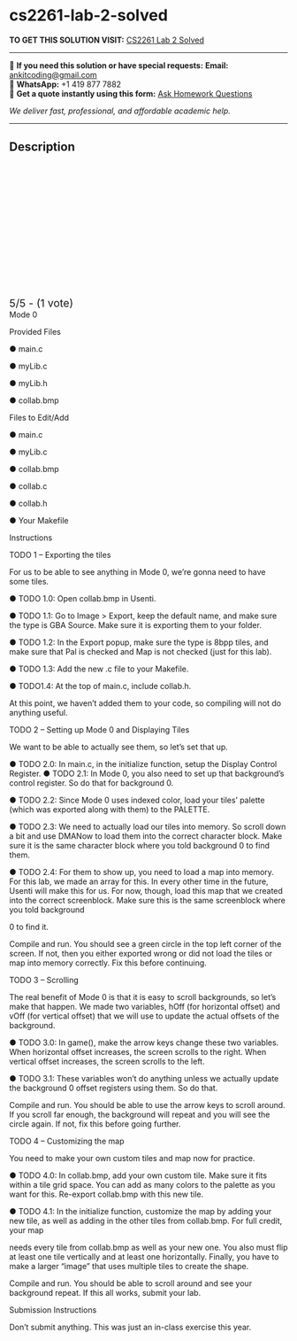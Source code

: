 # cs2261-lab-2-solved
**TO GET THIS SOLUTION VISIT:** [CS2261 Lab 2 Solved](https://www.ankitcodinghub.com/product/cs-2261-collab-solved/)


---

📩 **If you need this solution or have special requests:** **Email:** ankitcoding@gmail.com  
📱 **WhatsApp:** +1 419 877 7882  
📄 **Get a quote instantly using this form:** [Ask Homework Questions](https://www.ankitcodinghub.com/services/ask-homework-questions/)

*We deliver fast, professional, and affordable academic help.*

---

<h2>Description</h2>



<div class="kk-star-ratings kksr-auto kksr-align-center kksr-valign-top" data-payload="{&quot;align&quot;:&quot;center&quot;,&quot;id&quot;:&quot;109940&quot;,&quot;slug&quot;:&quot;default&quot;,&quot;valign&quot;:&quot;top&quot;,&quot;ignore&quot;:&quot;&quot;,&quot;reference&quot;:&quot;auto&quot;,&quot;class&quot;:&quot;&quot;,&quot;count&quot;:&quot;1&quot;,&quot;legendonly&quot;:&quot;&quot;,&quot;readonly&quot;:&quot;&quot;,&quot;score&quot;:&quot;5&quot;,&quot;starsonly&quot;:&quot;&quot;,&quot;best&quot;:&quot;5&quot;,&quot;gap&quot;:&quot;4&quot;,&quot;greet&quot;:&quot;Rate this product&quot;,&quot;legend&quot;:&quot;5\/5 - (1 vote)&quot;,&quot;size&quot;:&quot;24&quot;,&quot;title&quot;:&quot;CS2261 Lab 2 Solved&quot;,&quot;width&quot;:&quot;138&quot;,&quot;_legend&quot;:&quot;{score}\/{best} - ({count} {votes})&quot;,&quot;font_factor&quot;:&quot;1.25&quot;}">

<div class="kksr-stars">

<div class="kksr-stars-inactive">
            <div class="kksr-star" data-star="1" style="padding-right: 4px">


<div class="kksr-icon" style="width: 24px; height: 24px;"></div>
        </div>
            <div class="kksr-star" data-star="2" style="padding-right: 4px">


<div class="kksr-icon" style="width: 24px; height: 24px;"></div>
        </div>
            <div class="kksr-star" data-star="3" style="padding-right: 4px">


<div class="kksr-icon" style="width: 24px; height: 24px;"></div>
        </div>
            <div class="kksr-star" data-star="4" style="padding-right: 4px">


<div class="kksr-icon" style="width: 24px; height: 24px;"></div>
        </div>
            <div class="kksr-star" data-star="5" style="padding-right: 4px">


<div class="kksr-icon" style="width: 24px; height: 24px;"></div>
        </div>
    </div>

<div class="kksr-stars-active" style="width: 138px;">
            <div class="kksr-star" style="padding-right: 4px">


<div class="kksr-icon" style="width: 24px; height: 24px;"></div>
        </div>
            <div class="kksr-star" style="padding-right: 4px">


<div class="kksr-icon" style="width: 24px; height: 24px;"></div>
        </div>
            <div class="kksr-star" style="padding-right: 4px">


<div class="kksr-icon" style="width: 24px; height: 24px;"></div>
        </div>
            <div class="kksr-star" style="padding-right: 4px">


<div class="kksr-icon" style="width: 24px; height: 24px;"></div>
        </div>
            <div class="kksr-star" style="padding-right: 4px">


<div class="kksr-icon" style="width: 24px; height: 24px;"></div>
        </div>
    </div>
</div>


<div class="kksr-legend" style="font-size: 19.2px;">
            5/5 - (1 vote)    </div>
    </div>
Mode 0

Provided Files

● main.c

● myLib.c

● myLib.h

● collab.bmp

Files to Edit/Add

● main.c

● myLib.c

● collab.bmp

● collab.c

● collab.h

● Your Makefile

Instructions

TODO 1 – Exporting the tiles

For us to be able to see anything in Mode 0, we’re gonna need to have some tiles.

● TODO 1.0: Open collab.bmp in Usenti.

● TODO 1.1: Go to Image &gt; Export, keep the default name, and make sure the type is GBA Source. Make sure it is exporting them to your folder.

● TODO 1.2: In the Export popup, make sure the type is 8bpp tiles, and make sure that Pal is checked and Map is not checked (just for this lab).

● TODO 1.3: Add the new .c file to your Makefile.

● TODO1.4: At the top of main.c, include collab.h.

At this point, we haven’t added them to your code, so compiling will not do anything useful.

TODO 2 – Setting up Mode 0 and Displaying Tiles

We want to be able to actually see them, so let’s set that up.

● TODO 2.0: In main.c, in the initialize function, setup the Display Control Register. ● TODO 2.1: In Mode 0, you also need to set up that background’s control register. So do that for background 0.

● TODO 2.2: Since Mode 0 uses indexed color, load your tiles’ palette (which was exported along with them) to the PALETTE.

● TODO 2.3: We need to actually load our tiles into memory. So scroll down a bit and use DMANow to load them into the correct character block. Make sure it is the same character block where you told background 0 to find them.

● TODO 2.4: For them to show up, you need to load a map into memory. For this lab, we made an array for this. In every other time in the future, Usenti will make this for us. For now, though, load this map that we created into the correct screenblock. Make sure this is the same screenblock where you told background

0 to find it.

Compile and run. You should see a green circle in the top left corner of the screen. If not, then you either exported wrong or did not load the tiles or map into memory correctly. Fix this before continuing.

TODO 3 – Scrolling

The real benefit of Mode 0 is that it is easy to scroll backgrounds, so let’s make that happen. We made two variables, hOff (for horizontal offset) and vOff (for vertical offset) that we will use to update the actual offsets of the background.

● TODO 3.0: In game(), make the arrow keys change these two variables. When horizontal offset increases, the screen scrolls to the right. When vertical offset increases, the screen scrolls to the left.

● TODO 3.1: These variables won’t do anything unless we actually update the background 0 offset registers using them. So do that.

Compile and run. You should be able to use the arrow keys to scroll around. If you scroll far enough, the background will repeat and you will see the circle again. If not, fix this before going further.

TODO 4 – Customizing the map

You need to make your own custom tiles and map now for practice.

● TODO 4.0: In collab.bmp, add your own custom tile. Make sure it fits within a tile grid space. You can add as many colors to the palette as you want for this. Re-export collab.bmp with this new tile.

● TODO 4.1: In the initialize function, customize the map by adding your new tile, as well as adding in the other tiles from collab.bmp. For full credit, your map

needs every tile from collab.bmp as well as your new one. You also must flip at least one tile vertically and at least one horizontally. Finally, you have to make a larger “image” that uses multiple tiles to create the shape.

Compile and run. You should be able to scroll around and see your background repeat. If this all works, submit your lab.

Submission Instructions

Don’t submit anything. This was just an in-class exercise this year.
